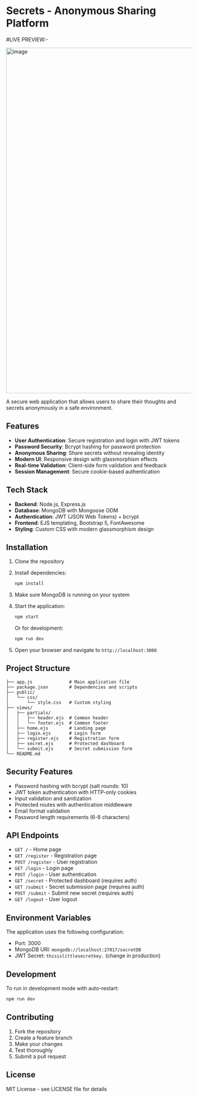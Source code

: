 # Secrets - Anonymous Sharing Platform


#LIVE PREVIEW:-



<img width="1351" height="943" alt="image" src="https://github.com/user-attachments/assets/39fb9682-216e-4fca-ab3a-14ea2bac1d08" />


A secure web application that allows users to share their thoughts and secrets anonymously in a safe environment.

## Features

- **User Authentication**: Secure registration and login with JWT tokens
- **Password Security**: Bcrypt hashing for password protection
- **Anonymous Sharing**: Share secrets without revealing identity
- **Modern UI**: Responsive design with glassmorphism effects
- **Real-time Validation**: Client-side form validation and feedback
- **Session Management**: Secure cookie-based authentication

## Tech Stack

- **Backend**: Node.js, Express.js
- **Database**: MongoDB with Mongoose ODM
- **Authentication**: JWT (JSON Web Tokens) + bcrypt
- **Frontend**: EJS templating, Bootstrap 5, FontAwesome
- **Styling**: Custom CSS with modern glassmorphism design

## Installation

1. Clone the repository
2. Install dependencies:
   ```bash
   npm install
   ```

3. Make sure MongoDB is running on your system

4. Start the application:
   ```bash
   npm start
   ```
   Or for development:
   ```bash
   npm run dev
   ```

5. Open your browser and navigate to `http://localhost:3000`

## Project Structure

```
├── app.js              # Main application file
├── package.json        # Dependencies and scripts
├── public/
│   └── css/
│       └── style.css   # Custom styling
├── views/
│   ├── partials/
│   │   ├── header.ejs  # Common header
│   │   └── footer.ejs  # Common footer
│   ├── home.ejs        # Landing page
│   ├── login.ejs       # Login form
│   ├── register.ejs    # Registration form
│   ├── secret.ejs      # Protected dashboard
│   └── submit.ejs      # Secret submission form
└── README.md
```

## Security Features

- Password hashing with bcrypt (salt rounds: 10)
- JWT token authentication with HTTP-only cookies
- Input validation and sanitization
- Protected routes with authentication middleware
- Email format validation
- Password length requirements (6-8 characters)

## API Endpoints

- `GET /` - Home page
- `GET /register` - Registration page
- `POST /register` - User registration
- `GET /login` - Login page
- `POST /login` - User authentication
- `GET /secret` - Protected dashboard (requires auth)
- `GET /submit` - Secret submission page (requires auth)
- `POST /submit` - Submit new secret (requires auth)
- `GET /logout` - User logout

## Environment Variables

The application uses the following configuration:
- Port: 3000
- MongoDB URI: `mongodb://localhost:27017/secretDB`
- JWT Secret: `thisislittlesecretkey.` (change in production)

## Development

To run in development mode with auto-restart:
```bash
npm run dev
```

## Contributing

1. Fork the repository
2. Create a feature branch
3. Make your changes
4. Test thoroughly
5. Submit a pull request

## License

MIT License - see LICENSE file for details
